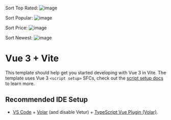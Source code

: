 Sort Top Rated: ![image](https://github.com/RolandSzB/tema12/assets/125957801/e6b02ea4-b3c1-47ec-bcec-27404671533e)

Sort Popular: ![image](https://github.com/RolandSzB/tema12/assets/125957801/cce80428-1f76-4048-9cee-e24f2d8f276f)

Sort Price: ![image](https://github.com/RolandSzB/tema12/assets/125957801/38658001-d01d-45d2-b156-586f0ffe547f)

Sort Newest: ![image](https://github.com/RolandSzB/tema12/assets/125957801/e3888e18-d259-499c-b860-0c5308b7a130)








# Vue 3 + Vite

This template should help get you started developing with Vue 3 in Vite. The template uses Vue 3 `<script setup>` SFCs, check out the [script setup docs](https://v3.vuejs.org/api/sfc-script-setup.html#sfc-script-setup) to learn more.

## Recommended IDE Setup

- [VS Code](https://code.visualstudio.com/) + [Volar](https://marketplace.visualstudio.com/items?itemName=Vue.volar) (and disable Vetur) + [TypeScript Vue Plugin (Volar)](https://marketplace.visualstudio.com/items?itemName=Vue.vscode-typescript-vue-plugin).
